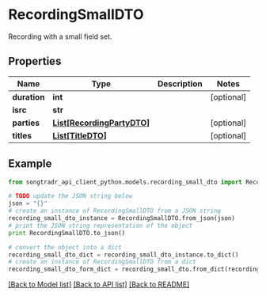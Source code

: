 # RecordingSmallDTO

Recording with a small field set.

## Properties
Name | Type | Description | Notes
------------ | ------------- | ------------- | -------------
**duration** | **int** |  | [optional] 
**isrc** | **str** |  | 
**parties** | [**List[RecordingPartyDTO]**](RecordingPartyDTO.md) |  | [optional] 
**titles** | [**List[TitleDTO]**](TitleDTO.md) |  | [optional] 

## Example

```python
from songtradr_api_client_python.models.recording_small_dto import RecordingSmallDTO

# TODO update the JSON string below
json = "{}"
# create an instance of RecordingSmallDTO from a JSON string
recording_small_dto_instance = RecordingSmallDTO.from_json(json)
# print the JSON string representation of the object
print RecordingSmallDTO.to_json()

# convert the object into a dict
recording_small_dto_dict = recording_small_dto_instance.to_dict()
# create an instance of RecordingSmallDTO from a dict
recording_small_dto_form_dict = recording_small_dto.from_dict(recording_small_dto_dict)
```
[[Back to Model list]](../README.md#documentation-for-models) [[Back to API list]](../README.md#documentation-for-api-endpoints) [[Back to README]](../README.md)


